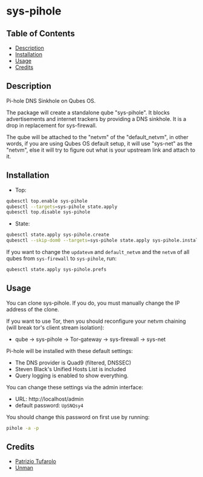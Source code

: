 # sys-pihole

## Table of Contents

* [Description](#description)
* [Installation](#installation)
* [Usage](#usage)
* [Credits](#credits)

## Description

Pi-hole DNS Sinkhole on Qubes OS.

The package will create a standalone qube "sys-pihole". It blocks
advertisements and internet trackers by providing a DNS sinkhole. It is a drop
in replacement for sys-firewall.

The qube will be attached to the "netvm" of the "default_netvm", in other
words, if you are using Qubes OS default setup, it will use "sys-net" as the
"netvm", else it will try to figure out what is your upstream link and attach
to it.

## Installation

- Top:
```sh
qubesctl top.enable sys-pihole
qubesctl --targets=sys-pihole state.apply
qubesctl top.disable sys-pihole
```

- State:
```sh
qubesctl state.apply sys-pihole.create
qubesctl --skip-dom0 --targets=sys-pihole state.apply sys-pihole.install
```

If you want to change the `updatevm` and `default_netvm` and the `netvm` of
all qubes from `sys-firewall` to `sys-pihole`, run:
```sh
qubesctl state.apply sys-pihole.prefs
```

## Usage

You can clone sys-pihole. If you do, you must manually change the IP address
of the clone.

If you want to use Tor, then you should reconfigure your netvm chaining (will
break tor's client stream isolation):

- qube -> sys-pihole -> Tor-gateway -> sys-firewall -> sys-net

Pi-hole will be installed with these default settings:

- The DNS provider is Quad9 (filtered, DNSSEC)
- Steven Black's Unified Hosts List is included
- Query logging is enabled to show everything.

You can change these settings via the admin interface:
- URL: http://localhost/admin
- default password: `UpSNQsy4`

You should change this password on first use by running:
```sh
pihole -a -p
```

## Credits

- [Patrizio Tufarolo](https://blog.tufarolo.eu/how-to-configure-pihole-in-qubesos-proxyvm/)
- [Unman](https://github.com/unman/shaker/tree/master/pihole)
